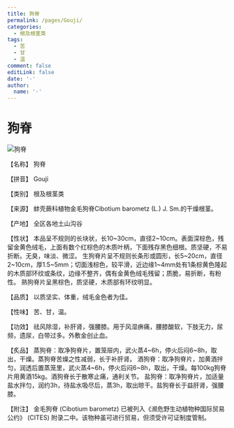 ```yaml
---
title: 狗脊
permalink: /pages/Gouji/
categories: 
  - 根及根茎类
tags: 
  - 苦
  - 甘
  - 温
comment: false
editLink: false
date: '·'
author: 
  name: '·'
---
```

# 狗脊

![狗脊](https://sys01.lib.hkbu.edu.hk/cmed/mmid/images/B00089.jpg)

<!-- more -->
【名称】	狗脊	

【拼音】	Gouji

【类别】	根及根茎类

【来源】	蚌壳蕨科植物金毛狗脊Cibotium barometz (L.) J. Sm.的干燥根茎。

【产地】	全区各地土山沟谷

【性状】	本品呈不规则的长块状，长10~30cm，直径2~10cm。表面深棕色，残留金黄色绒毛，上面有数个红棕色的木质叶柄，下面残存黑色细根。质坚硬，不易折断。无臭，味淡、微涩。
生狗脊片呈不规则长条形或圆形，长5~20cm，直径2~10cm，厚1.5~5mm；切面浅棕色，较平滑，近边缘1~4mm处有1条棕黄色隆起的木质部环纹或条纹，边缘不整齐，偶有金黄色绒毛残留；质脆，易折断，有粉性。
熟狗脊片呈黑棕色，质坚硬，木质部有环纹明显。

【品质】	以质坚实、体重，绒毛金色者为佳。

【性味】	苦、甘，温。

【功效】	祛风除湿，补肝肾，强腰膝。用于风湿痹痛，腰膝酸软，下肢无力，尿频，遗尿，白带过多。外敷金创止血。

【炙品】	蒸狗脊：取净狗脊片，置笼屉内，武火蒸4~6h，停火后闷6~8h，取出，干燥。蒸狗脊苦燥之性减弱，长于补肝肾。
酒狗脊：取净狗脊片，加黄酒拌匀，润透后置蒸笼里，武火蒸4~6h，停火后闷6~8h，取出，干燥。每100kg狗脊片用黄酒15kg。酒狗脊长于散寒止痛，通利关节。
盐狗脊：取净狗脊片，加适量盐水拌匀，润约3h，待盐水吸尽后，蒸3h，取出晾干。盐狗脊长于益肝肾，强腰膝。

【附注】	金毛狗脊 (Cibotium barometz) 已被列入《濒危野生动植物种国际贸易公约》 (CITES) 附录二中。该物种虽可进行贸易，但须受许可证制度管制。